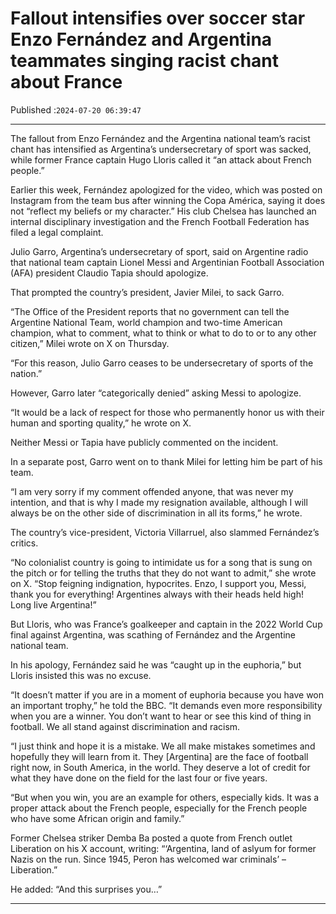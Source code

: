 # Fallout intensifies over soccer star Enzo Fernández and Argentina teammates singing racist chant about France

Published :`2024-07-20 06:39:47`

---

The fallout from Enzo Fernández and the Argentina national team’s racist chant has intensified as Argentina’s undersecretary of sport was sacked, while former France captain Hugo Lloris called it “an attack about French people.”

Earlier this week, Fernández apologized for the video, which was posted on Instagram from the team bus after winning the Copa América, saying it does not “reflect my beliefs or my character.” His club Chelsea has launched an internal disciplinary investigation and the French Football Federation has filed a legal complaint.

Julio Garro, Argentina’s undersecretary of sport, said on Argentine radio that national team captain Lionel Messi and Argentinian Football Association (AFA) president Claudio Tapia should apologize.

That prompted the country’s president, Javier Milei, to sack Garro.

“The Office of the President reports that no government can tell the Argentine National Team, world champion and two-time American champion, what to comment, what to think or what to do to or to any other citizen,” Milei wrote on X on Thursday.

“For this reason, Julio Garro ceases to be undersecretary of sports of the nation.”

However, Garro later “categorically denied” asking Messi to apologize.

“It would be a lack of respect for those who permanently honor us with their human and sporting quality,” he wrote on X.

Neither Messi or Tapia have publicly commented on the incident.

In a separate post, Garro went on to thank Milei for letting him be part of his team.

“I am very sorry if my comment offended anyone, that was never my intention, and that is why I made my resignation available, although I will always be on the other side of discrimination in all its forms,” he wrote.

The country’s vice-president, Victoria Villarruel, also slammed Fernández’s critics.

“No colonialist country is going to intimidate us for a song that is sung on the pitch or for telling the truths that they do not want to admit,” she wrote on X. “Stop feigning indignation, hypocrites. Enzo, I support you, Messi, thank you for everything! Argentines always with their heads held high! Long live Argentina!”

But Lloris, who was France’s goalkeeper and captain in the 2022 World Cup final against Argentina, was scathing of Fernández and the Argentine national team.

In his apology, Fernández said he was “caught up in the euphoria,” but Lloris insisted this was no excuse.

“It doesn’t matter if you are in a moment of euphoria because you have won an important trophy,” he told the BBC. “It demands even more responsibility when you are a winner. You don’t want to hear or see this kind of thing in football. We all stand against discrimination and racism.

“I just think and hope it is a mistake. We all make mistakes sometimes and hopefully they will learn from it. They [Argentina] are the face of football right now, in South America, in the world. They deserve a lot of credit for what they have done on the field for the last four or five years.

“But when you win, you are an example for others, especially kids. It was a proper attack about the French people, especially for the French people who have some African origin and family.”

Former Chelsea striker Demba Ba posted a quote from French outlet Liberation on his X account, writing: “‘Argentina, land of aslyum for former Nazis on the run. Since 1945, Peron has welcomed war criminals’ – Liberation.”

He added: “And this surprises you…”

---

